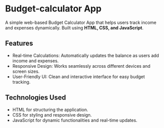 # Budget-calculator App
A simple web-based Budget Calculator App that helps users track income and expenses dynamically. Built using **HTML, CSS, and JavaScript**.

## Features
- Real-time Calculations: Automatically updates the balance as users add income and expenses.
- Responsive Design: Works seamlessly across different devices and screen sizes.
- User-Friendly UI: Clean and interactive interface for easy budget tracking.

## Technologies Used
- HTML for structuring the application.
- CSS for styling and responsive design.
- JavaScript for dynamic functionalities and real-time updates.

